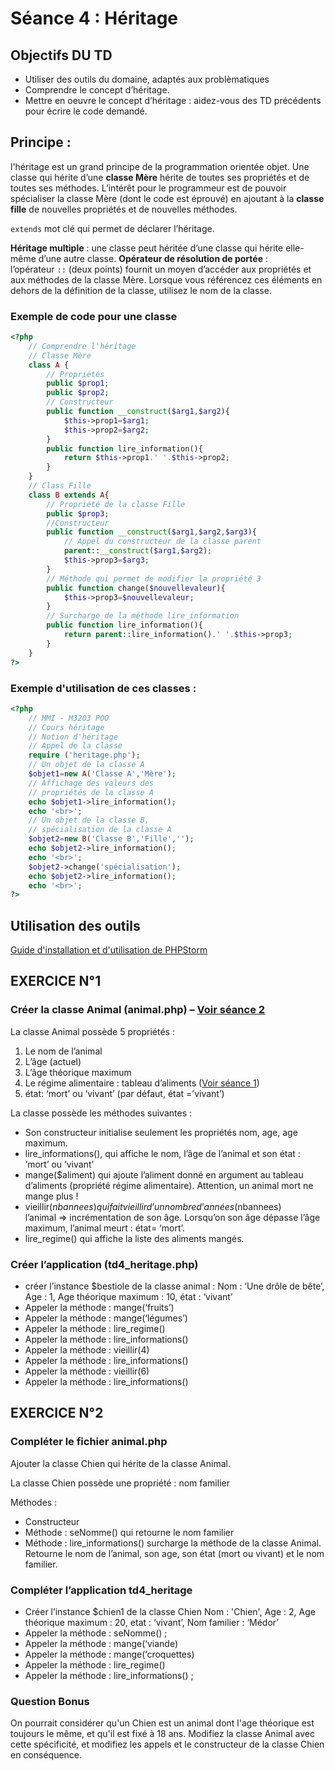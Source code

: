 # Séance 4 : Héritage

##	Objectifs DU TD

*	Utiliser des outils du domaine, adaptés aux problèmatiques
*	Comprendre le concept d’héritage.
*	Mettre en oeuvre le concept d’héritage : aidez-vous des TD précédents pour écrire le code demandé.

## Principe : 

l'héritage est un grand principe de la programmation orientée objet. Une classe qui hérite d’une **classe Mère** hérite de toutes ses propriétés et de toutes ses méthodes. L’intérêt pour le programmeur est de pouvoir spécialiser la classe Mère (dont le code est éprouvé) en ajoutant à la **classe fille** de nouvelles propriétés et de nouvelles méthodes.

`extends` mot clé qui permet de déclarer l’héritage.

**Héritage multiple** : une classe peut héritée d’une classe qui hérite elle-même d’une autre classe.
**Opérateur de résolution de portée** : l’opérateur `::` (deux points) fournit un moyen d’accéder aux propriétés et aux méthodes de la classe Mère. Lorsque vous référencez ces éléments en dehors de la définition de la classe, utilisez le nom de la classe.

### Exemple de code pour une classe

````php
<?php
	// Comprendre l'héritage
	// Classe Mère
	class A {
		// Propriétés
		public $prop1;
		public $prop2;
		// Constructeur
		public function __construct($arg1,$arg2){
			$this->prop1=$arg1;
			$this->prop2=$arg2;
		}
		public function lire_information(){
			return $this->prop1.' '.$this->prop2;
		}
	}
	// Class Fille
	class B extends A{
		// Propriété de la classe Fille
		public $prop3;
		//Constructeur
		public function __construct($arg1,$arg2,$arg3){
			// Appel du constructeur de la classe parent
			parent::__construct($arg1,$arg2);
			$this->prop3=$arg3;
		}
		// Méthode qui permet de modifier la propriété 3
		public function change($nouvellevaleur){
			$this->prop3=$nouvellevaleur;
		}
		// Surcharge de la méthode lire_information
		public function lire_information(){
			return parent::lire_information().' '.$this->prop3;
		}
	}
?>
````

### Exemple d'utilisation de ces classes :

````php
<?php
	// MMI - M3203 POO
	// Cours héritage
	// Notion d'héritage
	// Appel de la classe
	require ('heritage.php');
	// Un objet de la classe A
	$objet1=new A('Classe A','Mère');
	// Affichage des valeurs des 
	// propriétés de la classe A
	echo $objet1->lire_information();
	echo '<br>';
	// Un objet de la classe B, 
	// spécialisation de la classe A
	$objet2=new B('Classe B','Fille','');
	echo $objet2->lire_information();
	echo '<br>';
	$objet2->change('spécialisation');
	echo $objet2->lire_information();
	echo '<br>';
?>
````
## Utilisation des outils

[Guide d'installation et d'utilisation de PHPStorm](https://dannebicque.github.io/m3203/phpstorm/readme.md)

## EXERCICE N°1

### Créer la classe Animal (animal.php) – [Voir séance 2](https://dannebicque.github.io/m3203/td2/sujet.md)

La classe Animal possède 5 propriétés :

1.	Le nom de l’animal
2.	L’âge (actuel)
3.	L’âge théorique maximum
4.	Le régime alimentaire : tableau d’aliments ([Voir séance 1](https://dannebicque.github.io/m3203/td1/sujet.md))
5.	état: ‘mort’ ou ‘vivant’ (par défaut, état =’vivant’)

La classe possède les méthodes suivantes :

*	Son constructeur initialise seulement les propriétés nom, age, age maximum.
*	lire_informations(), qui affiche le nom, l’âge de l’animal et son état : ’mort’ ou ‘vivant’
*	mange($aliment) qui ajoute l’aliment donné en argument au tableau d’aliments (propriété régime alimentaire). Attention, un animal mort ne mange plus !
*	vieillir($nbannees) qui fait vieillir d’un nombre d’années ($nbannees) l’animal => incrémentation de son âge. Lorsqu’on son âge dépasse l’âge maximum, l’animal meurt : état= ‘mort’.
*	lire_regime() qui affiche la liste des aliments mangés.

### Créer l’application (td4_heritage.php)

*	créer l’instance $bestiole de la classe animal : 
	Nom : ‘Une drôle de bête’, Age : 1, Age théorique maximum : 10, état : ‘vivant’
*	Appeler la méthode : mange(‘fruits’)
*	Appeler la méthode : mange(‘légumes’)
*	Appeler la méthode : lire_regime()
*	Appeler la méthode : lire_informations()
*	Appeler la méthode : vieillir(4)
*	Appeler la méthode : lire_informations()
*	Appeler la méthode : vieillir(6)
*	Appeler la méthode : lire_informations()

##	EXERCICE N°2

###	Compléter le fichier animal.php

Ajouter la classe Chien qui hérite de la classe Animal.

La classe Chien possède une propriété : nom familier

Méthodes :
*	Constructeur
*	Méthode : seNomme() qui retourne le nom familier
*	Méthode : lire_informations() surcharge la méthode de la classe Animal. Retourne le nom de l’animal, son age, son état (mort ou vivant) et le nom familier.

###	Compléter l’application td4_heritage

*	Créer l’instance $chien1 de la classe Chien
	Nom : 'Chien', Age : 2,	Age théorique maximum : 20, etat : ‘vivant’, 	Nom familier : ‘Médor’
*	Appeler la méthode : seNomme() ;
*	Appeler la méthode : mange(‘viande)
*	Appeler la méthode : mange(‘croquettes)
*	Appeler la méthode : lire_regime()
*	Appeler la méthode : lire_informations() ;

###	Question Bonus

On pourrait considérer qu'un Chien est un animal dont l'age théorique est toujours le même, et qu'il est fixé à 18 ans. Modifiez la classe Animal avec cette spécificité, et modifiez les appels et le constructeur de la classe Chien en conséquence.



